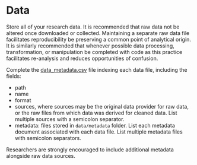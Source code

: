 # Data
Store all of your research data. It is recommended that raw data not be altered once downloaded or collected. Maintaining a separate raw data file facilitates reproducibility be preserving a common point of analytical origin. It is similarly recommended that whenever possible data processing, transformation, or manipulation be completed with code as this practice facilitates re-analysis and reduces opportunities of confusion.

Complete the [data_metadata.csv](data_metadata.csv) file indexing each data file, including the fields:

- path
- name
- format
- sources, where sources may be the original data provider for raw data, or the raw files from which data was derived for cleaned data. List multiple sources with a semicolon separator.
- metadata: files stored in `data/metadata` folder. List each metadata document associated with each data file. List multiple metadata files with semicolon separators.

Researchers are strongly encouraged to include additional metadata alongside raw data sources.
